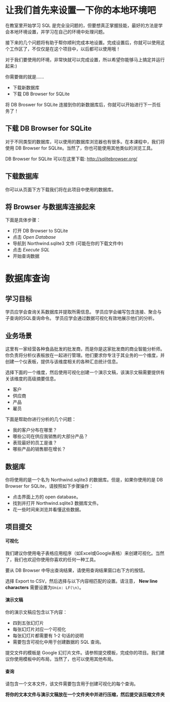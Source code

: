 # 让我们首先来设置一下你的本地环境吧

在教室里开始学习 SQL 是完全没问题的，但要想真正掌握技能，最好的方法是学会本地环境设置，并学习在自己的环境中处理问题。

接下来的几个问题将有助于帮你顺利完成本地设置。完成设置后，你就可以使用这个工作区了，不仅仅是在这个项目中，以后都可以使用哦！

对于我们要使用的环境，非常快就可以完成设置，所以希望你能够马上搞定并运行起来:)

你需要做的就是......

- 下载新数据库
- 下载 DB Browser for SQLite

将 DB Broswer for SQLite 连接到你的新数据库后，你就可以开始进行下一页任务了！



## 下载 DB Browser for SQLite

对于不同类型的数据库，可以使用的数据库浏览器也有很多。在本课程中，我们将使用 DB Browser for SQLite。当然了，你也可能使用其他类似的浏览工具。

DB Browser for SQLite 可以在这里下载: http://sqlitebrowser.org/



## 下载数据库

你可以从页面下方下载我们将在此项目中使用的数据库。

## 将 Browser 与数据库连接起来

下面是具体步骤：

- 打开 DB Browser to SQLite
- 点击 *Open Database*
- 导航到 Northwind.sqlite3 文件 (可能在你的下载文件中)
- 点击 *Execute SQL*
- 开始查询数据



# 数据库查询

## 学习目标

学员应学会查询关系数据库并提取所需信息。 学员应学会编写包含连接、聚合与子查询的SQL查询命令。 学员应学会通过数据可视化有效地展示他们的分析。

## 业务场景

这里有一家经营各种食品批发的批发商，而是你是这家批发商的商业智能分析师。你负责将分析仪表板放在一起进行管理。他们要求你专注于其业务的一个维度，并创建一个仪表板，提供与该维度相关的各种汇总统计信息。

选择下面的一个维度，然后使用可视化创建一个演示文稿，该演示文稿需要提供有关该维度的高级摘要信息。

- 客户
- 供应商
- 产品
- 雇员

下面是帮助你进行分析的几个问题：

- 我的客户分布在哪里？
- 哪些公司在供应我销售的大部分产品？
- 表现最好的员工是谁？
- 哪些产品的销售额在增长？

## 数据库

你将使用的是一个名为 Northwind.sqlite3 的数据库。但是，如果你使用的是 DB Browser for SQLite，请按照如下步骤操作：

- 点击界面上方的 open database。
- 找到并打开 Northwind.sqlite3 数据库文件。
- 花一些时间来浏览并看懂这些数据。

## 项目提交

#### 可视化

我们建议你使用电子表格应用程序（如Excel或Google表格）来创建可视化。当然了，我们也欢迎你使用你喜欢的任何一种工具。

要从 DB Browser 中导出查询结果，请使用查询结果窗口右下方的按钮。

选择 Export to CSV，然后选择与以下内容相匹配的设置。请注意， **New line characters** 需要设置为`Unix: LF(\n)`。

#### 演示文稿

你的演示文稿应包含以下内容：

- 四到五张幻灯片
- 每张幻灯片对应一个可视化
- 每张幻灯片都需要有 1-2 句话的说明
- 需要包含可视化中用于创建数据的 SQL 查询。

提交文件的模板是 Google 幻灯片文件。请参照提交模板，完成你的项目。我们建议你使用模板中的布局，当然了，也可以使用其他布局。

#### 查询

请包含一个文本文件，该文件需要包含用于创建可视化的每个查询。

**将你的文本文件与演示文稿放在一个文件夹中并进行压缩，然后提交该压缩文件夹**